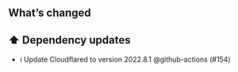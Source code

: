 ## What’s changed
## ⬆️ Dependency updates

- ℹ️ Update Cloudflared to version 2022.8.1 @github-actions (#154)
